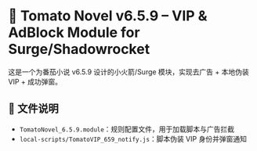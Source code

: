 # 🍅 Tomato Novel v6.5.9 – VIP & AdBlock Module for Surge/Shadowrocket

这是一个为番茄小说 v6.5.9 设计的小火箭/Surge 模块，实现去广告 + 本地伪装 VIP + 成功弹窗。

## 🧩 文件说明

- `TomatoNovel_6.5.9.module`：规则配置文件，用于加载脚本与广告拦截
- `local-scripts/TomatoVIP_659_notify.js`：脚本伪装 VIP 身份并弹窗通知
